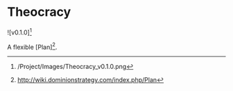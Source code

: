 # Theocracy

![v0.1.0][^v0.1.0]

A flexible [Plan][^Plan].

[^v0.1.0]: /Project/Images/Theocracy_v0.1.0.png
[^Plan]: http://wiki.dominionstrategy.com/index.php/Plan
